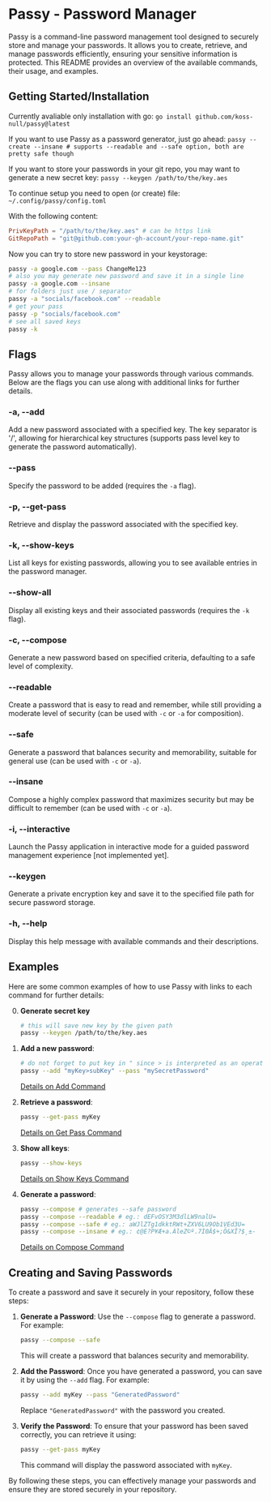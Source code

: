 # Passy - Password Manager

Passy is a command-line password management tool designed to securely store and manage your passwords. It allows you to create, retrieve, and manage passwords efficiently, ensuring your sensitive information is protected. This README provides an overview of the available commands, their usage, and examples.

## Getting Started/Installation

Currently avaliable only installation with go: 
`go install github.com/koss-null/passy@latest`

If you want to use Passy as a password generator, just go ahead:
`passy --create --insane # supports --readable and --safe option, both are pretty safe though`

If you want to store your passwords in your git repo, you may want to generate a new secret key:
`passy --keygen /path/to/the/key.aes`

To continue setup you need to open (or create) file:
`~/.config/passy/config.toml`

With the following content:
```toml
PrivKeyPath = "/path/to/the/key.aes" # can be https link
GitRepoPath = "git@github.com:your-gh-account/your-repo-name.git"
```

Now you can try to store new password in your keystorage:
```bash
passy -a google.com --pass ChangeMe123
# also you may generate new password and save it in a single line
passy -a google.com --insane
# for folders just use / separator
passy -a "socials/facebook.com" --readable
# get your pass
passy -p "socials/facebook.com"
# see all saved keys
passy -k
```

## Flags

Passy allows you to manage your passwords through various commands. Below are the flags you can use along with additional links for further details.

### -a, --add
Add a new password associated with a specified key. The key separator is '/', allowing for hierarchical key structures (supports pass level key to generate the password automatically).

### --pass
Specify the password to be added (requires the `-a` flag).

### -p, --get-pass
Retrieve and display the password associated with the specified key.

### -k, --show-keys
List all keys for existing passwords, allowing you to see available entries in the password manager.

### --show-all
Display all existing keys and their associated passwords (requires the `-k` flag).

### -c, --compose
Generate a new password based on specified criteria, defaulting to a safe level of complexity.

### --readable
Create a password that is easy to read and remember, while still providing a moderate level of security (can be used with `-c` or `-a` for composition).

### --safe
Generate a password that balances security and memorability, suitable for general use (can be used with `-c` or `-a`).

### --insane
Compose a highly complex password that maximizes security but may be difficult to remember (can be used with `-c` or `-a`).

### -i, --interactive
Launch the Passy application in interactive mode for a guided password management experience [not implemented yet].

### --keygen
Generate a private encryption key and save it to the specified file path for secure password storage.

### -h, --help
Display this help message with available commands and their descriptions.

## Examples

Here are some common examples of how to use Passy with links to each command for further details:

0. **Generate secret key**
   ```bash
   # this will save new key by the given path
   passy --keygen /path/to/the/key.aes
   ```

1. **Add a new password**: 
   ```bash
   # do not forget to put key in " since > is interpreted as an operator in bash
   passy --add "myKey>subKey" --pass "mySecretPassword"
   ```
   [Details on Add Command](#-a--add)

2. **Retrieve a password**: 
   ```bash
   passy --get-pass myKey
   ```
   [Details on Get Pass Command](#-p--get-pass)

3. **Show all keys**: 
   ```bash
   passy --show-keys
   ```
   [Details on Show Keys Command](#-k--show-keys)

4. **Generate a password**: 
   ```bash
   passy --compose # generates --safe password
   passy --compose --readable # eg.: dEFvOSY3M3dlLW9nalU=
   passy --compose --safe # eg.: aWJlZTg1dkktRWt+ZXV6LU9Ob1VEd3U=
   passy --compose --insane # eg.: ¢@E?P¥Æ+a.ÀleZ©º.7Ì0Â$+;Ö&XÎ?$¸±-
   ```
   [Details on Compose Command](#-c--compose)

## Creating and Saving Passwords

To create a password and save it securely in your repository, follow these steps:

1. **Generate a Password**: Use the `--compose` flag to generate a password. For example:
   ```bash
   passy --compose --safe
   ```
   This will create a password that balances security and memorability.

2. **Add the Password**: Once you have generated a password, you can save it by using the `--add` flag. For example:
   ```bash
   passy --add myKey --pass "GeneratedPassword"
   ```
   Replace `"GeneratedPassword"` with the password you created.

3. **Verify the Password**: To ensure that your password has been saved correctly, you can retrieve it using:
   ```bash
   passy --get-pass myKey
   ```
   This command will display the password associated with `myKey`.

By following these steps, you can effectively manage your passwords and ensure they are stored securely in your repository.
